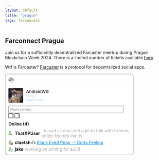 ```yaml
---
layout: default
title: "prague"
tags: farconnect
---
```


## Farconnect Prague
​​Join us for a sufficiently decentralized Farcaster meetup during Prague Blockchain Week 2024. There is a limited number of tickets available [here](https://farconnect.xyz).

Wtf is Farcaster? [Farcaster](https://www.farcaster.xyz/) is a protocol for decentralized social apps. 


<div style="background-color: white; border: 1px solid #707070; border-radius: 8px; padding: 10px; width: 100%; max-width: 400px;">
    <div style="display: flex; align-items: center; border-bottom: 1px solid #e2eaf3; padding-bottom: 5px; margin-bottom: 10px;">
        <img src="https://raw.githubusercontent.com/AndroidWG/WLMOnline/master/assets/general/live_logo.png" alt="Windows Live Logo" style="height: 20px; margin-right: 5px;">
        <img src="https://raw.githubusercontent.com/AndroidWG/WLMOnline/master/assets/general/title_text.png" alt="Windows Live Title" style="height: 10px;">
    </div>
    <div style="display: flex; align-items: center; margin-bottom: 10px;">
        <img src="https://raw.githubusercontent.com/AndroidWG/WLMOnline/master/assets/01CAT.jpg" alt="Profile Picture" style="height: 48px; border-radius: 2px; margin-right: 10px;">
        <div>
            <h3 style="margin: 0; font-size: 10pt; font-weight: 600; color: #333;">AndroidWG</h3>
            <p style="margin: 0; font-size: 8pt; color: #B9DDE7;">(Busy)</p>
            <p style="margin: 0; font-size: 8pt; color: #B9DDE7;">stayin alive</p>
        </div>
    </div>
    <div style="margin-bottom: 10px;">
        <input type="text" placeholder="Find a contact..." style="width: calc(100% - 34px); padding: 4px; margin-right: 4px; font-size: 8pt;">
        <button style="width: 16px; height: 16px; background: url('https://raw.githubusercontent.com/AndroidWG/WLMOnline/master/assets/contacts-window/1131.png') no-repeat center;"></button>
        <button style="width: 16px; height: 16px; background: url('https://raw.githubusercontent.com/AndroidWG/WLMOnline/master/assets/contacts-window/1132.png') no-repeat center;"></button>
    </div>
    <div>
        <p style="margin: 0 0 5px 0; font-weight: bold;">Online (4)</p>
        <div style="display: flex; align-items: center; margin-bottom: 5px;">
            <img src="https://raw.githubusercontent.com/AndroidWG/WLMOnline/master/assets/status/online.png" alt="Online" style="width: 16px; margin-right: 5px;">
            <span style="font-weight: bold;">ThatXPUser</span>
            <span style="color: darkgray; margin-left: 5px;">i'm sad all day until i get to talk with friends, online friends that is</span>
        </div>
        <div style="display: flex; align-items: center; margin-bottom: 5px;">
            <img src="https://raw.githubusercontent.com/AndroidWG/WLMOnline/master/assets/status/busy.png" alt="Busy" style="width: 16px; margin-right: 5px;">
            <span style="font-weight: bold;">ctaetsh</span>
            <img src="https://raw.githubusercontent.com/AndroidWG/WLMOnline/master/assets/contacts-window/595.png" alt="Emoticon" style="margin: 0 3px;">
            <a href="http://notimplemented.lol" style="color: #0088e4;">Black Eyed Peas - I Gotta Feeling</a>
        </div>
        <div style="display: flex; align-items: center;">
            <img src="https://raw.githubusercontent.com/AndroidWG/WLMOnline/master/assets/status/away.png" alt="Away" style="width: 16px; margin-right: 5px;">
            <span style="font-weight: bold;">jake</span>
            <span style="color: darkgray; margin-left: 5px;">working on writing for ao3!!</span>
        </div>
    </div>
</div>